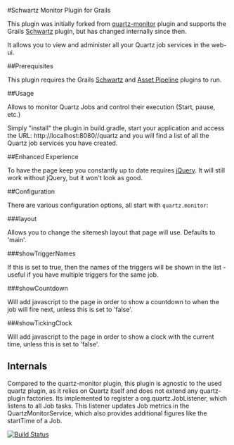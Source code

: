 #Schwartz Monitor Plugin for Grails

This plugin was initially forked from [quartz-monitor](https://grails.org/plugin/quartz-monitor) plugin and supports the Grails [Schwartz](https://plugins.grails.org/plugin/schwartz) plugin, but has changed internally since then.

It allows you to view and administer all your Quartz job services in the web-ui.

##Prerequisites

This plugin requires the Grails [Schwartz](https://plugins.grails.org/plugin/schwartz) and [Asset Pipeline](http://grails.org/plugin/asset-pipeline) plugins to run.

##Usage

Allows to monitor Quartz Jobs and control their execution (Start, pause, etc.)

Simply "install" the plugin in build.gradle, start your application and access the URL: http://localhost:8080/<yourapp>/quartz and you will find a list of all the Quartz job services you have created.

##Enhanced Experience

To have the page keep you constantly up to date requires [jQuery](http://grails.org/plugin/jquery). It will still work without jQuery, but it won't look as good.

##Configuration

There are various configuration options, all start with `quartz.monitor`:

###layout

Allows you to change the sitemesh layout that page will use. Defaults to 'main'.

###showTriggerNames

If this is set to true, then the names of the triggers will be shown in the list - useful if you have multiple triggers for the same job.

###showCountdown

Will add javascript to the page in order to show a countdown to when the job will fire next, unless this is set to 'false'.

###showTickingClock

Will add javascript to the page in order to show a clock with the current time, unless this is set to 'false'.

## Internals

Compared to the quartz-monitor plugin, this plugin is agnostic to the used quartz plugin, as it relies on Quartz itself and does not extend any quartz-plugin factories.
Its implemented to register a org.quartz.JobListener, which listens to all Job tasks. 
This listener updates Job metrics in the QuartzMonitorService, which also provides additional figures like the startTime of a Job.

[![Build Status](https://api.travis-ci.org/robertoschwald/grails-schwartz-monitor.png?branch=rewrite)](http://travis-ci.org/robertoschwald/grails-schwartz-monitor)